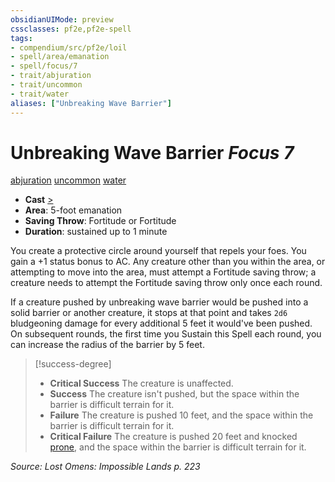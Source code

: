 ```yaml
---
obsidianUIMode: preview
cssclasses: pf2e,pf2e-spell
tags:
- compendium/src/pf2e/loil
- spell/area/emanation
- spell/focus/7
- trait/abjuration
- trait/uncommon
- trait/water
aliases: ["Unbreaking Wave Barrier"]
---
```

# Unbreaking Wave Barrier *Focus 7*   
[abjuration](rules/traits/abjuration.md "Abjuration School Trait")  [uncommon](rules/traits/uncommon.md "Uncommon Rarity Trait")  [water](rules/traits/water.md "Water Energy & Element Trait")  

- **Cast** [>](rules/core-rulebook/chapter-9-playing-the-game.md#Actions "Single Action") 
- **Area**: 5-foot emanation
- **Saving Throw**: Fortitude or Fortitude
- **Duration**: sustained up to 1 minute

You create a protective circle around yourself that repels your foes. You gain a +1 status bonus to AC. Any creature other than you within the area, or attempting to move into the area, must attempt a Fortitude saving throw; a creature needs to attempt the Fortitude saving throw only once each round.

If a creature pushed by unbreaking wave barrier would be pushed into a solid barrier or another creature, it stops at that point and takes `2d6` bludgeoning damage for every additional 5 feet it would've been pushed. On subsequent rounds, the first time you Sustain this Spell each round, you can increase the radius of the barrier by 5 feet.

> [!success-degree] 
> - **Critical Success** The creature is unaffected.
> - **Success** The creature isn't pushed, but the space within the barrier is difficult terrain for it.
> - **Failure** The creature is pushed 10 feet, and the space within the barrier is difficult terrain for it.
> - **Critical Failure** The creature is pushed 20 feet and knocked [prone](rules/conditions.md#Prone), and the space within the barrier is difficult terrain for it.

*Source: Lost Omens: Impossible Lands p. 223*